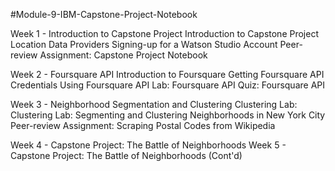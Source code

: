 #Module-9-IBM-Capstone-Project-Notebook

Week 1 - Introduction to Capstone Project
Introduction to Capstone Project
Location Data Providers
Signing-up for a Watson Studio Account
Peer-review Assignment: Capstone Project Notebook

Week 2 - Foursquare API
Introduction to Foursquare
Getting Foursquare API Credentials
Using Foursquare API
Lab: Foursquare API
Quiz: Foursquare API

Week 3 - Neighborhood Segmentation and Clustering
Clustering
Lab: Clustering
Lab: Segmenting and Clustering Neighborhoods in New York City
Peer-review Assignment: Scraping Postal Codes from Wikipedia

Week 4 - Capstone Project: The Battle of Neighborhoods
Week 5 - Capstone Project: The Battle of Neighborhoods (Cont'd)

 
